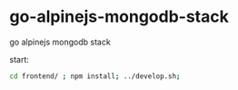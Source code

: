 # go-alpinejs-mongodb-stack
go alpinejs mongodb stack

start:
```bash
cd frontend/ ; npm install; ../develop.sh;
```
